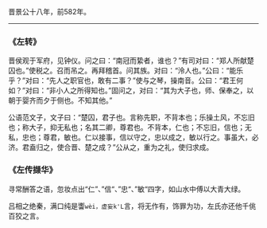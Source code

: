 晋景公十八年，前582年。

---

### 《左转》

晋侯观于军府，见钟仪。问之曰：“南冠而絷者，谁也？”有司对曰：“郑人所献楚囚也。”使税之。召而吊之。再拜稽首。问其族。对曰：“泠人也。”公曰：“能乐乎？”对曰：“先人之职官也，敢有二事？”使与之琴，操南音。公曰：“君王何如？”对曰：“非小人之所得知也。”固问之，对曰：“其为大子也，师、保奉之，以朝于婴齐而夕于侧也。不知其他。”

公语范文子，文子曰：“楚囚，君子也。言称先职，不背本也；乐操土风，不忘旧也；称大子，抑无私也；名其二卿，尊君也。不背本，仁也；不忘旧，信也；无私，忠也；尊君，敏也。仁以接事，信以守之，忠以成之，敏以行之。事虽大，必济。君盍归之，使合晋、楚之成？”公从之，重为之礼，使归求成。


### 《左传撷华》

寻常酬答之语，忽妆点出“仁”、”信“、”忠“、”敏“四字，如山水中傅以大青大绿。

吕相之绝秦，满口纯是讏`wèi，虚妄k'L`言，将无作有，饰罪为功，左氏亦还他千佻百狡之言。